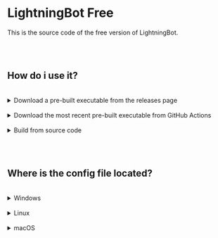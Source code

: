 # LightningBot Free

This is the source code of the free version of LightningBot.

<br><br>

## How do i use it?

<br>

<details>
<summary>Download a pre-built executable from the releases page</summary>

<br>

Go to https://github.com/LightningDev1/LB-Selfbot-Free/releases and navigate to the latest release. There you will find an archive containing executables for Windows, Linux and macOS.

</details>

<br>

<details>
<summary>Download the most recent pre-built executable from GitHub Actions</summary>

<br>

Go to https://github.com/LightningDev1/LB-Selfbot-Free/actions and navigate to the latest successful workflow run (one with a green checkmark). There you will find a download link to an archive called "artifacts.zip" which contains executables for Windows, Linux and macOS.

</details>

<br>

<details>
<summary>Build from source code</summary>

<br>

```bash
git clone https://github.com/LightningDev1/LB-Selfbot-Free

cd LB-Selfbot-Free

go get

go build
```

</details>

<br><br>

## Where is the config file located?

<br>

<details>
<summary>Windows</summary>

<br>

```
%AppData%\LightningBotFree
```

</details>

<br>

<details>
<summary>Linux</summary>

<br>

```
$XDG_CONFIG_HOME/LightningBotFree
```

or

```
$HOME/.config/LightningBotFree
```

</details>

<br>

<details>
<summary>macOS</summary>

<br>

```
$HOME/Library/Application Support/LightningBotFree
```

</details>

<br>
